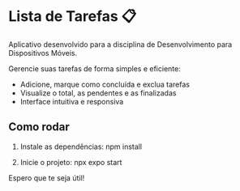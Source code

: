 # Lista de Tarefas 📋

Aplicativo desenvolvido para a disciplina de Desenvolvimento para Dispositivos Móveis.

Gerencie suas tarefas de forma simples e eficiente:
- Adicione, marque como concluída e exclua tarefas
- Visualize o total, as pendentes e as finalizadas
- Interface intuitiva e responsiva

## Como rodar

1. Instale as dependências:
   npm install

2. Inicie o projeto:
    npx expo start

Espero que te seja útil!